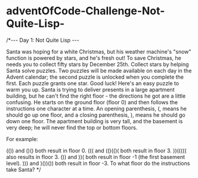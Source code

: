 # adventOfCode-Challenge-Not-Quite-Lisp-

/*--- Day 1: Not Quite Lisp ---

Santa was hoping for a white Christmas, but his weather machine's "snow" function is powered by stars, and he's fresh out! To save Christmas, he needs you to collect fifty stars by December 25th.
Collect stars by helping Santa solve puzzles. Two puzzles will be made available on each day in the Advent calendar; the second puzzle is unlocked when you complete the first.
 Each puzzle grants one star. Good luck! Here's an easy puzzle to warm you up.
Santa is trying to deliver presents in a large apartment building, but he can't find the right floor - the directions he got are a little confusing. 
He starts on the ground floor (floor 0) and then follows the instructions one character at a time.
An opening parenthesis, (, means he should go up one floor, and a closing parenthesis, ), means he should go down one floor.
The apartment building is very tall, and the basement is very deep; he will never find the top or bottom floors.

For example:

(()) and ()() both result in floor 0.
((( and (()(()( both result in floor 3.
))((((( also results in floor 3.
()) and ))( both result in floor -1 (the first basement level).
))) and )())()) both result in floor -3.
To what floor do the instructions take Santa?
*/